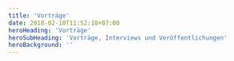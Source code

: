 ```yaml
---
title: 'Vorträge'
date: 2018-02-10T11:52:18+07:00
heroHeading: 'Vorträge'
heroSubHeading: 'Vorträge, Interviews und Veröffentlichungen'
heroBackground: ''
---
```

